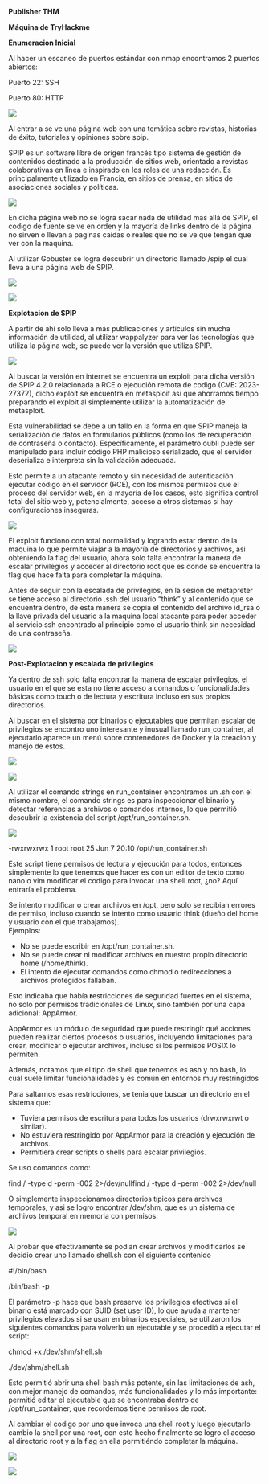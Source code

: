 **Publisher THM**

**Máquina de TryHackme**

**Enumeracion Inicial**

Al hacer un escaneo de puertos estándar con nmap encontramos 2 puertos abiertos:

Puerto 22: SSH

Puerto 80: HTTP


![](/images/Paso.001.png)

Al entrar a se ve una página web con una temática sobre revistas, historias de éxito, tutoriales y opiniones sobre spip. 

SPIP es un software libre de origen francés tipo sistema de gestión de contenidos destinado a la producción de sitios web, orientado a revistas colaborativas en línea e inspirado en los roles de una redacción. Es principalmente utilizado en Francia, en sitios de prensa, en sitios de asociaciones sociales y políticas.

![](/images/Paso.002.png)

En dicha página web no se logra sacar nada de utilidad mas allá de SPIP, el codigo de fuente se ve en orden y la mayoría de links dentro de la página no sirven o llevan a paginas caídas o reales que no se ve que tengan que ver con la maquina.

Al utilizar Gobuster se logra descubrir un directorio llamado /spip el cual lleva a una página web de SPIP.

![](/images/Paso.003.png)

![](/images/Paso.004.png)



**Explotacion de SPIP**

A partir de ahí solo lleva a más publicaciones y artículos sin mucha información de utilidad, al utilizar wappalyzer para ver las tecnologías que utiliza la página web, se puede ver la versión que utiliza SPIP.

![](/images/Paso.005.png)

Al buscar la versión en internet se encuentra un exploit para dicha versión de SPIP 4.2.0 relacionada a RCE o ejecución remota de codigo (CVE:
2023-27372), dicho exploit se encuentra en metasploit asi que ahorramos tiempo preparando el exploit al simplemente utilizar la automatización de metasploit.

Esta vulnerabilidad se debe a un fallo en la forma en que SPIP maneja la serialización de datos en formularios públicos (como los de recuperación de contraseña o contacto). Específicamente, el parámetro oubli puede ser manipulado para incluir código PHP malicioso serializado, que el servidor deserializa e interpreta sin la validación adecuada.

Esto permite a un atacante remoto y sin necesidad de autenticación ejecutar código en el servidor (RCE), con los mismos permisos que el proceso del servidor web, en la mayoría de los casos, esto significa control total del sitio web y, potencialmente, acceso a otros sistemas si hay configuraciones inseguras.

![](/images/Paso.006.png)

El exploit funciono con total normalidad y logrando estar dentro de la maquina lo que permite viajar a la mayoría de directorios y archivos, asi obteniendo la flag del usuario, ahora solo falta encontrar la manera de escalar privilegios y acceder al directorio root que es donde se encuentra la flag que hace falta para completar la máquina.

Antes de seguir con la escalada de privilegios, en la sesión de metapreter se tiene acceso al directorio .ssh del usuario “think” y al contenido que se encuentra dentro, de esta manera se copia el contenido del archivo id\_rsa o la llave privada del usuario a la maquina local atacante para poder acceder al servicio ssh encontrado al principio como el usuario think sin necesidad de una contraseña. 

![](/images/Paso.007.png)


**Post-Explotacion y escalada de privilegios**

Ya dentro de ssh solo falta encontrar la manera de escalar privilegios, el usuario en el que se esta no tiene acceso a comandos o funcionalidades básicas como touch o de lectura y escritura incluso en sus propios directorios.

Al buscar en el sistema por binarios o ejecutables que permitan escalar de privilegios se encontro uno interesante y inusual llamado run\_container, al ejecutarlo aparece un menú sobre contenedores de Docker y la creacion y manejo de estos.

![](/images/Paso.008.png)

![](/images/Paso.009.png)


Al utilizar el comando strings en run\_container encontramos un .sh con el mismo nombre, el comando strings es para inspeccionar el binario y detectar referencias a archivos o comandos internos, lo que permitió descubrir la existencia del script /opt/run\_container.sh.

![](/images/Paso.010.png)

-rwxrwxrwx 1 root root 25 Jun 7 20:10 /opt/run\_container.sh

Este script tiene permisos de lectura y ejecución para todos, entonces simplemente lo que tenemos que hacer es con un editor de texto como nano o vim modificar el codigo para invocar una shell root, ¿no? Aquí entraría el problema.

Se intento modificar o crear archivos en /opt, pero solo se recibian errores de permiso, incluso cuando se intento como usuario think (dueño del home y usuario con el que trabajamos).\
Ejemplos:

- No se puede escribir en /opt/run\_container.sh.
- No se puede crear ni modificar archivos en nuestro propio directorio home (/home/think).
- El intento de ejecutar comandos como chmod o redirecciones a archivos protegidos fallaban.

Esto indicaba que había **r**estricciones de seguridad fuertes en el sistema, no solo por permisos tradicionales de Linux, sino también por una capa adicional: AppArmor.

AppArmor es un módulo de seguridad que puede restringir qué acciones pueden realizar ciertos procesos o usuarios, incluyendo limitaciones para crear, modificar o ejecutar archivos, incluso si los permisos POSIX lo permiten.

Además, notamos que el tipo de shell que tenemos es ash y no bash, lo cual suele limitar funcionalidades y es común en entornos muy restringidos 

Para saltarnos esas restricciones, se tenia que buscar un directorio en el sistema que:

- Tuviera permisos de escritura para todos los usuarios (drwxrwxrwt o similar).
- No estuviera restringido por AppArmor para la creación y ejecución de archivos.
- Permitiera crear scripts o shells para escalar privilegios.

Se uso comandos como:

find / -type d -perm -002 2>/dev/nullfind / -type d -perm -002 2>/dev/null

O simplemente inspeccionamos directorios típicos para archivos temporales, y asi se logro encontrar /dev/shm, que es un sistema de archivos temporal en memoria con permisos:

![](/images/Paso.011.png)

Al probar que efectivamente se podian crear archivos y modificarlos se decidio crear uno llamado shell.sh con el siguiente contenido 

#!/bin/bash

/bin/bash -p

El parámetro -p hace que bash preserve los privilegios efectivos si el binario está marcado con SUID (set user ID), lo que ayuda a mantener privilegios elevados si se usan en binarios especiales, se utilizaron los siguientes comandos para volverlo un ejecutable y se procedió a ejecutar el script:

chmod +x /dev/shm/shell.sh

./dev/shm/shell.sh

Esto permitió abrir una shell bash más potente, sin las limitaciones de ash, con mejor manejo de comandos, más funcionalidades y lo más importante: permitió editar el ejecutable que se encontraba dentro de /opt/run\_container, que recordemos tiene permisos de root.

Al cambiar el codigo por uno que invoca una shell root y luego ejecutarlo cambio la shell por una root, con esto hecho finalmente se logro el acceso al directorio root y a la flag en ella permitiéndo completar la máquina.

![](/images/Paso.012.png)

![](/images/Paso.013.png)
